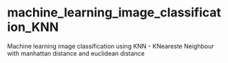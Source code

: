 # machine_learning_image_classification_KNN
Machine learning image classification using KNN - KNeareste Neighbour with manhattan distance and euclidean distance
